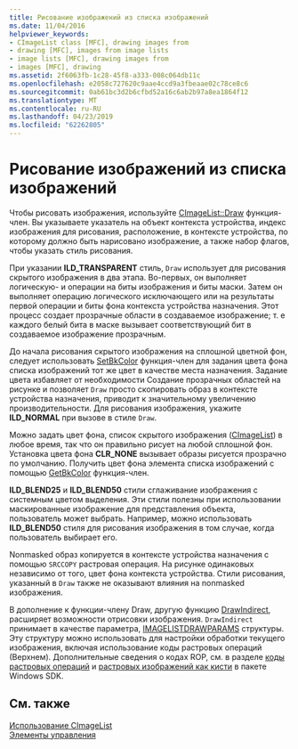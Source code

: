 ```yaml
---
title: Рисование изображений из списка изображений
ms.date: 11/04/2016
helpviewer_keywords:
- CImageList class [MFC], drawing images from
- drawing [MFC], images from image lists
- image lists [MFC], drawing images from
- images [MFC], drawing
ms.assetid: 2f6063fb-1c28-45f8-a333-008c064db11c
ms.openlocfilehash: e2058c727620c9aae4ccd9a3fbeaae02c78ce8c6
ms.sourcegitcommit: 0ab61bc3d2b6cfbd52a16c6ab2b97a8ea1864f12
ms.translationtype: MT
ms.contentlocale: ru-RU
ms.lasthandoff: 04/23/2019
ms.locfileid: "62262805"
---
```

# <a name="drawing-images-from-an-image-list"></a>Рисование изображений из списка изображений

Чтобы рисовать изображения, используйте [CImageList::Draw](../mfc/reference/cimagelist-class.md#draw) функция-член. Вы указываете указатель на объект контекста устройства, индекс изображения для рисования, расположение, в контексте устройства, по которому должно быть нарисовано изображение, а также набор флагов, чтобы указать стиль рисования.

При указании **ILD_TRANSPARENT** стиль, `Draw` использует для рисования скрытого изображения в два этапа. Во-первых, он выполняет логическую- и операции на биты изображения и биты маски. Затем он выполняет операцию логического исключающего или на результаты первой операции и биты фона контекста устройства назначения. Этот процесс создает прозрачные области в создаваемое изображение; т. е каждого белый бита в маске вызывает соответствующий бит в создаваемое изображение прозрачным.

До начала рисования скрытого изображения на сплошной цветной фон, следует использовать [SetBkColor](../mfc/reference/cimagelist-class.md#setbkcolor) функция-член для задания цвета фона списка изображений тот же цвет в качестве места назначения. Задание цвета избавляет от необходимости Создание прозрачных областей на рисунке и позволяет `Draw` просто скопировать образ в контексте устройства назначения, приводит к значительному увеличению производительности. Для рисования изображения, укажите **ILD_NORMAL** при вызове в стиле `Draw`.

Можно задать цвет фона, список скрытого изображения ([CImageList](../mfc/reference/cimagelist-class.md)) в любое время, так что он правильно рисует на любой сплошной фон. Установка цвета фона **CLR_NONE** вызывает образы рисуется прозрачно по умолчанию. Получить цвет фона элемента списка изображений с помощью [GetBkColor](../mfc/reference/cimagelist-class.md#getbkcolor) функция-член.

**ILD_BLEND25** и **ILD_BLEND50** стили сглаживание изображения с системным цветом выделения. Эти стили полезны при использовании маскированные изображение для представления объекта, пользователь может выбрать. Например, можно использовать **ILD_BLEND50** стиля для рисования изображения в том случае, когда пользователь выбирает его.

Nonmasked образ копируется в контексте устройства назначения с помощью `SRCCOPY` растровая операция. На рисунке одинаковых независимо от того, цвет фона контекста устройства. Стили рисования, указанный в `Draw` также не оказывают влияния на nonmasked изображения.

В дополнение к функции-члену Draw, другую функцию [DrawIndirect](../mfc/reference/cimagelist-class.md#drawindirect), расширяет возможности отрисовки изображения. `DrawIndirect` принимает в качестве параметра, [IMAGELISTDRAWPARAMS](/windows/desktop/api/commctrl/ns-commctrl-_imagelistdrawparams) структуры. Эту структуру можно использовать для настройки обработки текущего изображения, включая использование коды растровых операций (Верхнем). Дополнительные сведения о кодах ROP, см. в разделе [коды растровых операций](/windows/desktop/gdi/raster-operation-codes) и [растровых изображений как кисти](/windows/desktop/gdi/bitmaps-as-brushes) в пакете Windows SDK.

## <a name="see-also"></a>См. также

[Использование CImageList](../mfc/using-cimagelist.md)<br/>
[Элементы управления](../mfc/controls-mfc.md)
